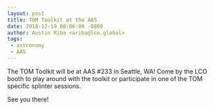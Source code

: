 ```yaml
---
layout: post
title: TOM Toolkit at the AAS
date: 2018-12-19 00:06:00 -0800
author: Austin Riba <ariba@lco.global>
tags:
 - astronomy
 - AAS
---
```


The TOM Toolkit will be at AAS #233 in Seattle, WA! Come by the LCO booth to play
around with the toolkit or participate in one of the TOM specific splinter
sessions.

See you there!
